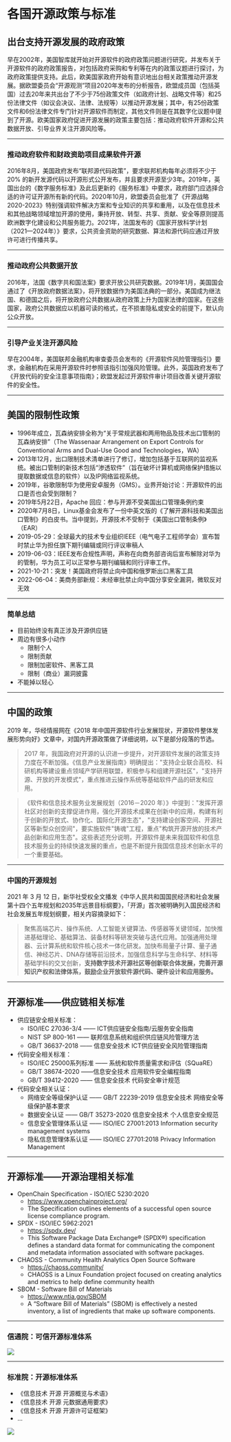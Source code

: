 # 各国开源政策与标准

## 出台支持开源发展的政府政策

早在2002年，美国智库就开始对开源软件的政府政策问题进行研究，并发布关于开源软件的政府政策报告，对包括政府采购和专利等在内的政策议题进行探讨，为政府政策提供支持。此后，欧美国家政府开始有意识地出台相关政策推动开源发展。据欧盟委员会“开源观测”项目2020年发布的分析报告，欧盟成员国（包括英国）过去20年来共出台了不少于75份政策文件（如政府计划、战略文件等）和25份法律文件（如议会决议、法律、法规等）以推动开源发展；其中，有25份政策文件和6份法律文件专门针对开源软件而制定，其他文件则是在其数字化议题中提到了开源。欧美国家政府促进开源发展的政策主要包括：推动政府软件开源和公共数据开放、引导业界关注开源风险等。

------

### 推动政府软件和财政资助项目成果软件开源

2016年8月，美国政府发布“联邦源代码政策”，要求联邦机构每年必须将不少于20% 的新开发源代码以开源形式公开发布，并且要求开源至少3年。2019年，英国出台的《数字服务标准》及此后更新的《服务标准》中要求，政府部门应选择合适的许可证开源所有新的代码。2020年10月，欧盟委员会批准了《开源战略2020-2023》特别强调软件解决方案和专业知识的共享和重用，以及在信息技术和其他战略领域增加开源的使用，秉持开放、转型、共享、贡献、安全等原则提高欧洲数字化建设和公共服务能力。2021年，法国发布的《国家开放科学计划（2021—2024年）》要求，公共资金资助的研究数据、算法和源代码应通过开放许可进行传播共享。

------

### 推动政府公共数据开放

2016年，法国《数字共和国法案》要求开放公共研究数据。2019年1月，美国国会通过了《开放政府数据法案》，将开放数据作为美国法典的一部分。美国成为继法国、和德国之后，将开放政府公共数据从政府政策上升为国家法律的国家。在这些国家，政府公共数据应以机器可读的格式，在不损害隐私或安全的前提下，默认向公众开放。

------

### 引导产业关注开源风险

早在2004年，美国联邦金融机构审查委员会发布的《开源软件风险管理指引》要求，金融机构在采用开源软件时参照该指引加强风险管理。此外，英国政府发布了《开放代码的安全注意事项指南》；欧盟发起过开源软件审计项目改善关键开源软件的安全性。

---

## 美国的限制性政策

* 1996年成立，瓦森纳安排全称为“关于常规武器和两用物品及技术出口管制的瓦森纳安排”（The Wassenaar Arrangement on Export Controls for Conventional Arms and Dual-Use Good and Technologies，WA）
* 2013年12月，出口限制技术清单进行了修订，增加包括基于互联网的监视系统。被出口管制的新技术包括“渗透软件”（旨在破坏计算机或网络保护措施以提取数据或信息的软件）以及IP网络监视系统。
* 2019年，谷歌限制华为使用安卓服务（GMS）。业界开始讨论：开源软件的出口是否也会受到限制？
* 2019年5月22日，Apache 回应：参与开源不受美国出口管理条例约束
* 2020年7月8日，Linux基金会发布了一份中英文版的《了解开源科技和美国出口管制》的白皮书。当中提到，开源技术不受制于《美国出口管制条例》（EAR）
* 2019-05-29：全球最大的技术专业组织IEEE（电气电子工程师学会）宣布暂时禁止华为担任旗下期刊编辑或同行评议审稿人
* 2019-06-03：IEEE发布合规性声明，声称在向商务部咨询后宣布解除对华为的管制，华为员工可以正常参与期刊编辑和同行评审工作。
* 2021-10-21：突发！美国政府将禁止向中国和俄罗斯出口黑客工具
* 2022-06-04：美商务部新规：未经审批禁止向中国分享安全漏洞，微软反对无效

------

### 简单总结

* 目前始终没有真正涉及开源供应链
* 周边有很多小动作
    * 限制个人
    * 限制贡献
    * 限制加密软件、黑客工具
    * 限制（商业）漏洞披露
* 不能掉以轻心

---

## 中国的政策

2019 年，华经情报网在《2018 年中国开源软件行业发展现状，开源软件整体发展形势向好》文章中，对国内开源政策做了详细说明，以下是部分段落的节选。

> 2017 年，我国政府对开源的认识进一步提升，对开源软件发展的政策支持力度在不断加强。《信息产业发展指南》明确提出："支持企业联合高校、科研机构等建设重点领域产学研用联盟，积极参与和组建开源社区"，"支持开源、开放的开发模式"，重点推进云操作系统等基础软件产品的研发和应用。

> 《软件和信息技术服务业发展规划（2016－2020 年）》中提到："发挥开源社区对创新的支撑促进作用，强化开源技术成果在创新中的应用，构建有利于创新的开放式、协作化、国际化开源生态"，"支持建设创客空间、开源社区等新型众创空间"，要实施软件"铸魂"工程，重点"构筑开源开放的技术产品创新和应用生态"。这些表述充分说明，开源软件是未来我国软件和信息技术服务业的持续快速发展的重点，也是不断提升我国信息技术创新水平的一个重要基础。

------

### 中国的开源规划

2021 年 3 月 12 日，新华社受权全文播发《中华人民共和国国民经济和社会发展第十四个五年规划和2035年远景目标纲要》，「开源」首次被明确列入国民经济和社会发展五年规划纲要，相关内容摘录如下：

> 聚焦高端芯片、操作系统、人工智能关键算法、传感器等关键领域，加快推进基础理论、基础算法、装备材料等研发突破与迭代应用。加强通用处理器、云计算系统和软件核心技术一体化研发。加快布局量子计算、量子通信、神经芯片、DNA存储等前沿技术，加强信息科学与生命科学、材料等基础学科的交叉创新，**支持数字技术开源社区等创新联合体发展，完善开源知识产权和法律体系，鼓励企业开放软件源代码、硬件设计和应用服务。**

---

## 开源标准——供应链相关标准

* 供应链安全相关标准：
    * ISO/IEC 27036-3/4 —— ICT供应链安全指南/云服务安全指南
    * NIST SP 800-161 —— 联邦信息系统和组织供应链风险管理方法
    * GB/T 36637-2018 —— 信息安全技术 ICT供应链安全风险管理指南
* 代码安全相关标准： 
    * ISO/IEC 25000系列标准 —— 系统和软件质量需求和评估（SQuaRE） 
    * GB/T 38674-2020 ——信息安全技术 应用软件安全编程指南
    * GB/T 39412-2020 —— 信息安全技术 代码安全审计规范
* 代码安全相关认证：
    * 网络安全等级保护认证 —— GB/T 22239-2019 信息安全技术 网络安全等级保护基本要求
    * 数据安全认证 —— GB/T 35273-2020 信息安全技术 个人信息安全规范
    * 信息安全管理体系认证 —— ISO/IEC 27001:2013 Information security management systems
    * 隐私信息管理体系认证 —— ISO/IEC 27701:2018 Privacy Information Management

------

## 开源标准——开源治理相关标准

* OpenChain Specification - ISO/IEC 5230:2020
    * https://www.openchainproject.org/
    * The Specification outlines elements of a successful open source license compliance program.
* SPDX - ISO/IEC 5962:2021 
    * https://spdx.dev/
    * This Software Package Data Exchange® (SPDX®) specification defines a standard data format for communicating the component and metadata information associated with software packages.
* CHAOSS - Community Health Analytics Open Source Software
    * https://chaoss.community/
    * CHAOSS is a Linux Foundation project focused on creating analytics and metrics to help define community health
* SBOM - Software Bill of Materials
    * https://www.ntia.gov/SBOM
    * A “Software Bill of Materials” (SBOM) is effectively a nested inventory, a list of ingredients that make up software components. 

------

### 信通院：可信开源标准体系

![](./img/xty.png)

---

### 标准院：开源标准体系

* 《信息技术 开源 开源概览与术语》
* 《信息技术 开源 元数据通用要求》
* 《信息技术 开源 开源许可证框架》
* ...

![](./img/bzy.png)
